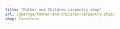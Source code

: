 ```yaml
---
title: "Father and Children carpentry shop"
url: /gbarnga/father-and-children-carpentry-shop/
shop: furniture
---
```

